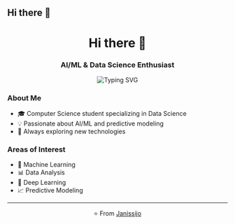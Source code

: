 ## Hi there 👋

<h1 align="center">Hi there 👋</h1>
<h3 align="center">AI/ML & Data Science Enthusiast</h3>

<p align="center">
  <img src="https://readme-typing-svg.herokuapp.com?font=Fira+Code&pause=1000&color=2C96F7&center=true&vCenter=true&width=435&lines=Data+Science+Student;Machine+Learning+Enthusiast;Python+Developer;Always+Learning" alt="Typing SVG" />
</p>

### About Me

- 🎓 Computer Science student specializing in Data Science
- 💡 Passionate about AI/ML and predictive modeling
- 🌱 Always exploring new technologies

### Areas of Interest

- 🤖 Machine Learning
- 📊 Data Analysis
- 🧠 Deep Learning
- 📈 Predictive Modeling


---

<p align="center">⭐️ From <a href="https://github.com/Janissijo">Janissijo</a></p>
